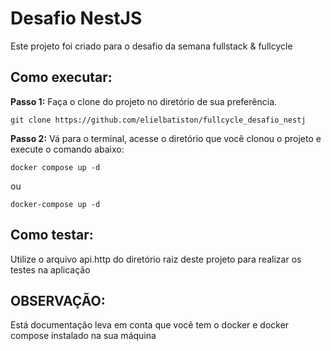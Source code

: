 # Desafio NestJS

Este projeto foi criado para o desafio da semana fullstack & fullcycle

## Como executar:

**Passo 1:** Faça o clone do projeto no diretório de sua preferência.

```shell
git clone https://github.com/elielbatiston/fullcycle_desafio_nestj
```

**Passo 2:** Vá para o terminal, acesse o diretório que você clonou o projeto e execute o comando abaixo:

```shell
docker compose up -d
```

ou

```shell
docker-compose up -d
```

## Como testar:

Utilize o arquivo api.http do diretório raiz deste projeto para realizar os testes na aplicação

## OBSERVAÇÃO:

Está documentação leva em conta que você tem o docker e docker compose instalado na sua máquina
